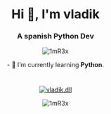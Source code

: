 <h1 align="center">Hi 👋, I'm vladik</h1>
<h3 align="center">A spanish Python Dev</h3>

<p align="center"> <img src="https://komarev.com/ghpvc/?username=1mR3x&label=Profile%20views&color=0e75b6&style=flat" alt="1mR3x" /> </p>

<div align="center" style="margin-bottom:40px;">

<p>- 🌱 I’m currently learning <b>Python</b>.</p>

</div>
<p align="center">
  <a href="https://discord.com/users/1059998973299011605">
    <img align="center" src="https://lanyard.cnrad.dev/api/1059998973299011605?&animated=true&idleMessage=Idleing&borderRadius=25px)" alt="vladik.dll"/>
  </a>
</p>

<p align="center">
	<img align="center" src="https://github-readme-stats.vercel.app/api?username=1mR3x&show_icons=true&theme=dark&locale=en" alt="1mR3x" />
</p>

